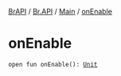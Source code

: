 [BrAPI](../../index.md) / [Br.API](../index.md) / [Main](index.md) / [onEnable](./on-enable.md)

# onEnable

`open fun onEnable(): `[`Unit`](https://kotlinlang.org/api/latest/jvm/stdlib/kotlin/-unit/index.html)